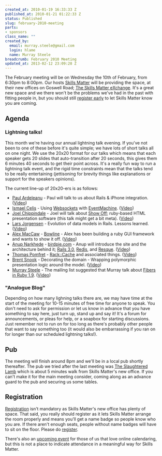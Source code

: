 ```yaml
--- 
created_at: 2010-01-19 16:33:33 Z
published_at: 2010-01-21 01:22:33 Z
status: Published
slug: february-2010-meeting
parts: 
- sponsors
class_name: ""
created_by: 
  email: murray.steele@gmail.com
  login: hlame
  name: Murray Steele
breadcrumb: February 2010 Meeting
updated_at: 2013-02-12 23:09:28 Z
---
```


The February meeting will be on Wednesday the 10th of February, from 6:30pm to 8:00pm.  Our hosts [Skills Matter](http://skillsmatter.com/) will be providing the space, at their new offices on Goswell Road; [The Skills Matter eXchange](http://skillsmatter.com/location-details/design-architecture/484/96).  It's a great new space and we there won't be the problems we've had in the past with fitting people in, but you should still <a href="#feb10registration">register early</a> to let Skills Matter know you are coming.

Agenda
------

### Lightning talks!

This month we're having our annual lightning talk evening.  If you've not been to one of these before it's quite simple; we have lots of short talks all on one night.  We use the 20x20 format for our talks which means that each speaker gets 20 slides that auto-transition after 20 seconds, this gives them 6 minutes 40 seconds to get their point across.  It's a really fun way to run a lightning talk event, and the rigid time constraints mean that the talks tend to be really entertaining (jettisoning for brevity things like explanations or support for the speakers opinions).

The current line-up of 20x20-ers is as follows:

* [Paul Ardeleanu](http://pardel.net/) - Paul will talk to us about Rails & iPhone integration. ([Video](http://skillsmatter.com/podcast/ajax-ria/rails-iphone-integration))
* [Ismael Celis](http://www.estadobeta.com/) - Using [Websockets](http://dev.w3.org/html5/websockets/) with [EventMachine](http://rubyeventmachine.com/). ([Video](http://skillsmatter.com/podcast/ajax-ria/using-websockets-with-eventmachine))
* [Joel Chippindale](http://blog.monkeysthumb.org/) - Joel will talk about [Show Off](http://github.com/schacon/showoff/); ruby-based HTML presentation software (this talk might get a bit meta). ([Video](http://skillsmatter.com/podcast/ajax-ria/show-off-a-ruby-based-html-presentation-software))
* [Lars Jorgensen](http://www.sanger.ac.uk/) - Evolution of data models in Rails. Lessons learned. ([Video](http://skillsmatter.com/podcast/ajax-ria/evolution-of-data-models-in-rails-lessons-learned))
* [Alex MacCaw](http://www.eribium.org/) - [Bowline](http://github.com/maccman/bowline) - Alex has been building a ruby GUI framework and wants to show it off. ([Video](http://skillsmatter.com/podcast/ajax-ria/bowline-a-ruby-gui-framework))
* [Anup Narkhede](http://www.anup.info/) - [birdpie.com](http://birdpie.com/) - Anup will introduce the site and the architecture behind it; [Rails 3.0](http://rubyonrails.org/), [Redis](http://code.google.com/p/redis/), and [Resque](http://github.com/defunkt/resque). ([Video](http://skillsmatter.com/podcast/ajax-ria/architecture-of-birdpie-a-twitter-application))
* [Thomas Pomfret](http://mintdigital.com/) - [Rack::Cache](http://tomayko.com/src/rack-cache/) and associated things. ([Video](http://skillsmatter.com/podcast/ajax-ria/rackcache-and-associated-things))
* [Brent Snook](http://fuglylogic.com/) - Decorating the domain - Wrapping polymorphic presentation logic around the model. ([Video](http://skillsmatter.com/podcast/ajax-ria/decorating-the-domain-wrapping-polymorphic-presentation-logic-around-the-model))
* [Murray Steele](http://h-lame.com/) - The mailing list suggested that Murray talk about [Fibers in Ruby 1.9](http://ruby-doc.org/core-1.9/classes/Fiber.html). ([Video](http://skillsmatter.com/podcast/ajax-ria/fibers-in-ruby-1-9))

### "Analogue Blog"

Depending on how many lighning talks there are, we may have time at the start of the meeting for 10-15 minutes of free time for anyone to speak.  You don't need to ask for permission or let us know in advance that you have something to say here, just turn up, stand up and say it!  It's a forum for announcements, or pleas for help, or a soapbox for starting discussions.  Just remember not to run on for too long as there's probably other people that want to say something too (it would also be embarrassing if you ran on for longer than our scheduled lightning talks!).

Pub
---

The meeting will finish around 8pm and we'll be in a local pub shortly thereafter.  The pub we tried after the last meeting was [The Slaughtered Lamb](http://www.theslaughteredlambpub.com/) which is about 5 minutes walk from Skills Matter's new office.  If you can't make it for the main meeting consider, coming along as an advance guard to the pub and securing us some tables.

<a name="feb10registration"></a>
Registration
------------

[Registration](http://skillsmatter.com/event/ajax-ria/lightning-talk-evening) isn't mandatory as Skills Matter's new office has plenty of space.  That said, you really should register as it lets Skills Matter arrange the room properly and means you'll get a name badge so people know who you are.  If there aren't enough seats, people without name badges will have to sit on the floor.  Please do [register](http://skillsmatter.com/event/ajax-ria/lightning-talk-evening).

There's also an [upcoming event](http://upcoming.yahoo.com/event/4902929/) for those of us that love online calendaring, but this is not a place to indicate attendance in a meaningful way for Skills Matter.
